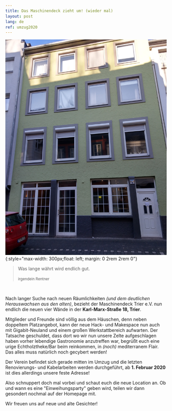 ```yaml
---
title: Das Maschinendeck zieht um! (wieder mal)
layout: post
lang: de
ref: umzug2020
---
```

![](/images/posts/neues_deck_front.jpg){:style="max-width: 300px;float: left; margin: 0 2rem 2rem 0"}
> Was lange währt wird endlich gut.
>
> <small>irgendein Rentner</small>
<br>

Nach langer Suche nach neuen Räumlichkeiten *(und dem deutlichen Herauswachsen
aus den alten)*, bezieht der Maschinendeck Trier e.V. nun endlich die neuen
vier Wände in der **Karl-Marx-Straße 18, Trier**.

Mitglieder und Freunde sind völlig aus dem Häuschen, denn neben doppeltem
Platzangebot, kann der neue Hack- und Makespace nun auch mit Gigabit-Neuland
und einem großen Werkstattbereich aufwarten. Der Tatsache geschuldet, dass dort
wo wir nun unsere Zelte aufgeschlagen haben vorher lebendige Gastronomie
anzutreffen war, begrüßt euch eine urige Echtholztheke/Bar beim reinkommen, in
*(noch)* mediterranem Flair. Das alles muss natürlich noch gecybert werden!

Der Verein befindet sich gerade mitten im Umzug und die letzten Renovierungs-
und Kabelarbeiten werden durchgeführt, ab **1. Februar 2020** ist dies
allerdings unsere feste Adresse!

Also schnuppert doch mal vorbei und schaut euch die neue Location an. Ob und
wann es eine "Einweihungsparty" geben wird, teilen wir dann gesondert nochmal
auf der Homepage mit.

Wir freuen uns auf neue und alte Gesichter!
